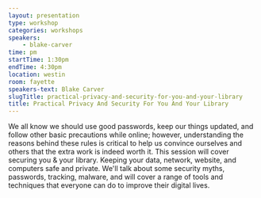 ```yaml
---
layout: presentation
type: workshop
categories: workshops
speakers:
    - blake-carver
time: pm
startTime: 1:30pm
endTime: 4:30pm
location: westin
room: fayette
speakers-text: Blake Carver
slugTitle: practical-privacy-and-security-for-you-and-your-library
title: Practical Privacy And Security For You And Your Library
---
```

We all know we should use good passwords, keep our things updated, and follow other basic precautions
while online; however, understanding the reasons behind these rules is critical to help us convince
ourselves and others that the extra work is indeed worth it. This session will cover securing you & your
library. Keeping your data, network, website, and computers safe and private. We'll talk about some security
myths, passwords, tracking, malware, and will cover a range of tools and techniques that everyone can do to improve their digital lives.